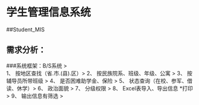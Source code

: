 学生管理信息系统 
===========
##Student_MIS

需求分析： 
--------------
###系统框架：B/S系统 >  
1、	按地区查找（省.市.(县).区）> 
2、	按民族院系、班级、年级、公寓 >
3、	按辅导员所带班级 > 
4、	是否困难助学金、保险 > 
5、	状态查询（在校、参军、借读、休学）> 
6、	政治面貌 > 
7、	分级权限 >
8、	Excel表导入、导出信息 *打印 >
9、	输出信息有筛选 >


